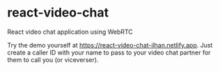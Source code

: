 # react-video-chat
React video chat application using WebRTC

Try the demo yourself at https://react-video-chat-ilhan.netlify.app. Just create a caller ID with your name to pass to your video chat partner for them to call you (or viceverser).
